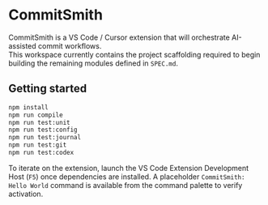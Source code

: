 # CommitSmith

CommitSmith is a VS Code / Cursor extension that will orchestrate AI-assisted commit workflows.  
This workspace currently contains the project scaffolding required to begin building the remaining modules defined in `SPEC.md`.

## Getting started

```bash
npm install
npm run compile
npm run test:unit
npm run test:config
npm run test:journal
npm run test:git
npm run test:codex
```

To iterate on the extension, launch the VS Code Extension Development Host (`F5`) once dependencies are installed. A placeholder `CommitSmith: Hello World` command is available from the command palette to verify activation.
